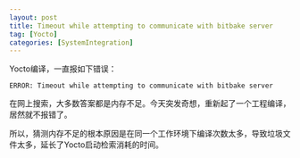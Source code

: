 ```yaml
---
layout: post
title: Timeout while attempting to communicate with bitbake server
tag: [Yocto]
categories: [SystemIntegration]
---
```


Yocto编译，一直报如下错误：
```shell
ERROR: Timeout while attempting to communicate with bitbake server
```

在网上搜索，大多数答案都是内存不足。今天突发奇想，重新起了一个工程编译，居然就不报错了。

所以，猜测内存不足的根本原因是在同一个工作环境下编译次数太多，导致垃圾文件太多，延长了Yocto启动检索消耗的时间。


